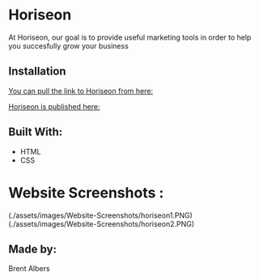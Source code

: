 # Horiseon
At Horiseon, our goal is to provide useful marketing tools in order to help you succesfully grow your business

## Installation

[You can pull the link to Horiseon from here:](https://github.com/BA1bers/Horiseon-webpage.git)

[Horiseon is published here:](https://ba1bers.github.io/Horiseon-webpage/)

## Built With:
  * HTML
  * CSS

# Website Screenshots :
(./assets/images/Website-Screenshots/horiseon1.PNG)
(./assets/images/Website-Screenshots/horiseon2.PNG)

## Made by:
Brent Albers
